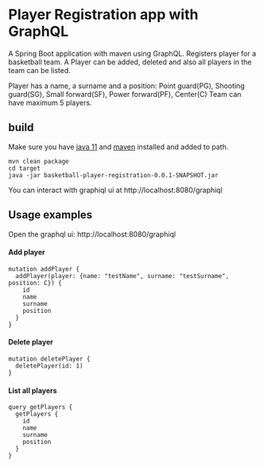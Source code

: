 # Player Registration app with GraphQL

A Spring Boot application with maven using GraphQL. Registers player for a basketball team. A Player can be added, deleted and also all players in the team can be listed.

Player has a name, a surname and a position: Point guard(PG), Shooting guard(SG), Small forward(SF), Power forward(PF), Center(C)
Team can have maximum 5 players.


## build
Make sure you have [java 11](https://www.oracle.com/tr/java/technologies/javase/jdk11-archive-downloads.html) and [maven](https://maven.apache.org/download.cgi) installed and added to path.

```
mvn clean package
cd target
java -jar basketball-player-registration-0.0.1-SNAPSHOT.jar
```
You can interact with graphiql ui at http://localhost:8080/graphiql


## Usage examples
Open the graphql ui: http://localhost:8080/graphiql 

#### Add player
```
mutation addPlayer {
  addPlayer(player: {name: "testName", surname: "testSurname", position: C}) {
    id
    name
    surname
    position
  }
}
```

#### Delete player
```
mutation deletePlayer {
  deletePlayer(id: 1)
}
```

#### List all players
```
query getPlayers {
  getPlayers {
    id
    name
    surname
    position
  }
}
```
